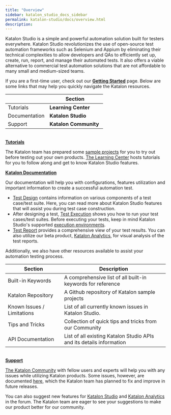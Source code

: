 ```yaml
---
title: "Overview" 
sidebar: katalon_studio_docs_sidebar
permalink: katalon-studio/docs/overview.html 
description: 
---
```

Katalon Studio is a simple and powerful automation solution built for testers everywhere. Katalon Studio revolutionizes the use of open-source test automation frameworks such as Selenium and Appium by eliminating their technical complexities to allow developers and QAs to efficiently set up, create, run, report, and manage their automated tests. It also offers a viable alternative to commercial test automation solutions that are not affordable to many small and medium-sized teams.

If you are a first-time user, check out our **[Getting Started](/display/KD/Getting+Started)** page. Below are some links that may help you quickly navigate the Katalon resources. 

<table><thead><tr><th>&nbsp;</th><th>Section</th></tr></thead><tbody><tr><td>Tutorials</td><td><a><strong>Learning Center</strong>&nbsp;</a></td></tr><tr><td>Documentation</td><td><strong><a>Katalon Studio</a></strong></td></tr><tr><td>Support</td><td><a><strong>Katalon Community</strong>&nbsp;</a></td></tr></tbody></table>

**[  
Tutorials](https://www.katalon.com/resources-center/tutorials/)**

The Katalon team has prepared some [sample projects](https://github.com/katalon-studio-samples) for you to try out before testing out your own products. [The Learning Center](https://www.katalon.com/resources-center/) hosts tutorials for you to follow along and get to know Katalon Studio features.

**[Katalon Documentation](/display/KD/Overview)**

Our documentation will help you with configurations, features utilization and important information to create a successful automation test.

*   [Test Design](/display/KD/Test+Design) contains information on various components of a test case/test suite. Here, you can read more about Katalon Studio features that will assist you during test case construction. 
*   After designing a test, [Test Execution](/display/KD/Test+Execution) shows you how to run your test cases/test suites. Before executing your tests, keep in mind Katalon Studio's supported [execution environments](/display/KD/Execute+a+test+case).
*   [Test Report](/display/KD/Test+Report) provides a comprehensive view of your test results. You can also utilize our beta product, [Katalon Analytics](/display/KD/Katalon+Analytics+%28Beta%29+Integration), for visual analysis of the test reports.

Additionally, we also have other resources available to assist your automation testing process. 

<table><thead><tr><th>Section</th><th>Description</th></tr></thead><tbody><tr><td><a>Built-in Keywords</a></td><td>A comprehensive list of all built-in keywords for reference</td></tr><tr><td><a>Katalon Repository</a></td><td>A Github repository of Katalon sample projects</td></tr><tr><td><a>Known Issues / Limitations</a></td><td>List of all currently known issues in Katalon Studio.</td></tr><tr><td><a>Tips and Tricks</a></td><td>Collection of quick tips and tricks from our <a>Community</a></td></tr><tr><td><a>API Documentation</a></td><td>List of all existing Katalon Studio APIs and its details information</td></tr></tbody></table>

**[  
Support](https://forum.katalon.com/)**

[The Katalon Community](https://forum.katalon.com/) with fellow users and experts will help you with any issues while utilizing Katalon products. Some issues, however, are documented [here](/pages/viewpage.action?pageId=3179464), which the Katalon team has planned to fix and improve in future releases. 

You can also suggest new features for [Katalon Studio](https://forum.katalon.com/categories/katalon-studio-feature-suggestions) and [Katalon Analytics](https://forum.katalon.com/categories/katalon-analytics-feature-suggestions) in the forum. The Katalon team are eager to see your suggestions to make our product better for our community.